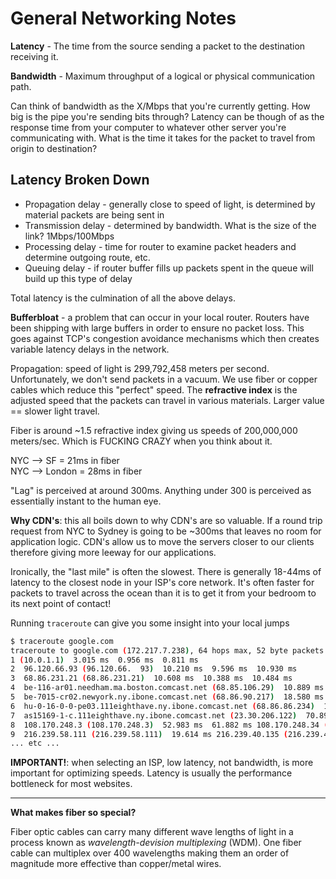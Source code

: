 # General Networking Notes

**Latency** - The time from the source sending a packet to the destination
receiving it.

**Bandwidth** - Maximum throughput of a logical or physical communication path.

Can think of bandwidth as the X/Mbps that you're currently getting.  How big is
the pipe you're sending bits through?  Latency can be though of as the response
time from your computer to whatever other server you're communicating with.
What is the time it takes for the packet to travel from origin to destination?

## Latency Broken Down

* Propagation delay - generally close to speed of light, is determined by material packets are being sent in  
* Transmission delay - determined by bandwidth.  What is the size of the link?  1Mbps/100Mbps  
* Processing delay - time for router to examine packet headers and determine outgoing route, etc.  
* Queuing delay - if router buffer fills up packets spent in the queue will build up this type of delay  

Total latency is the culmination of all the above delays.

**Bufferbloat** - a problem that can occur in your local router.  Routers have
been shipping with large buffers in order to ensure no packet loss.  This goes
against TCP's congestion avoidance mechanisms which then creates variable
latency delays in the network.

Propagation: speed of light is 299,792,458 meters per second.  Unfortunately, we
don't send packets in a vacuum.  We use fiber or copper cables which reduce this
"perfect" speed.  The **refractive index** is the adjusted speed that the
packets can travel in various materials.  Larger value == slower light travel.

Fiber is around ~1.5 refractive index giving us speeds of 200,000,000
meters/sec. Which is FUCKING CRAZY when you think about it.

NYC --> SF = 21ms in fiber  
NYC --> London = 28ms in fiber  

"Lag" is perceived at around 300ms.  Anything under 300 is perceived as
essentially instant to the human eye.

**Why CDN's**: this all boils down to why CDN's are so valuable.  If a round
trip request from NYC to Sydney is going to be ~300ms that leaves no room for
application logic.  CDN's allow us to move the servers closer to our clients
therefore giving more leeway for our applications.

Ironically, the "last mile" is often the slowest.  There is generally 18-44ms of
latency to the closest node in your ISP's core network.  It's often faster for
packets to travel across the ocean than it is to get it from your bedroom to its
next point of contact!

Running `traceroute` can give you some insight into your local jumps
```sh
$ traceroute google.com
traceroute to google.com (172.217.7.238), 64 hops max, 52 byte packets 1 10.0.1.
1 (10.0.1.1)  3.015 ms  0.956 ms  0.811 ms 
2  96.120.66.93 (96.120.66.  93)  10.210 ms  9.596 ms  10.930 ms 
3  68.86.231.21 (68.86.231.21)  10.608 ms  10.388 ms  10.484 ms 
4  be-116-ar01.needham.ma.boston.comcast.net (68.85.106.29)  10.889 ms  10.620 ms  12.645 ms 
5  be-7015-cr02.newyork.ny.ibone.comcast.net (68.86.90.217)  18.580 ms  16.596 ms  17.417 ms 
6  hu-0-16-0-0-pe03.111eighthave.ny.ibone.comcast.net (68.86.86.234)  17.596 ms  16.427 ms  23.783 ms 
7  as15169-1-c.111eighthave.ny.ibone.comcast.net (23.30.206.122)  70.897 ms  70.864 ms  74.126 ms 
8  108.170.248.3 (108.170.248.3)  52.983 ms  61.882 ms 108.170.248.34 (108.170 .248.34)  34.967 ms 
9  216.239.58.111 (216.239.58.111)  19.614 ms 216.239.40.135 (216.239.40.135)  17.351 ms
... etc ...
```

**IMPORTANT!**: when selecting an ISP, low latency, not bandwidth, is more
important for optimizing speeds.  Latency is usually the performance bottleneck
for most websites.

---

**What makes fiber so special?**

Fiber optic cables can carry many different wave lengths of light in a process
known as _wavelength-devision multiplexing_ (WDM).  One fiber cable can
multiplex over 400 wavelengths making them an order of magnitude more effective
than copper/metal wires.

